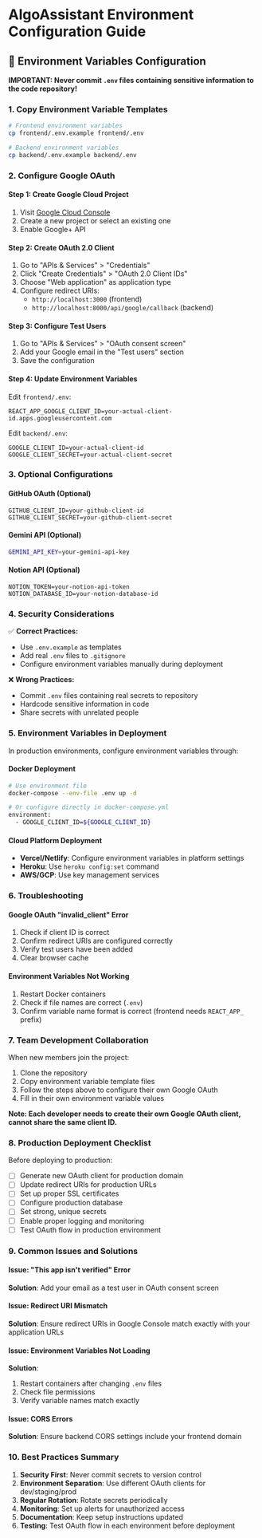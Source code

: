 # AlgoAssistant Environment Configuration Guide

## 🔐 Environment Variables Configuration

**IMPORTANT: Never commit `.env` files containing sensitive information to the code repository!**

### 1. Copy Environment Variable Templates

```bash
# Frontend environment variables
cp frontend/.env.example frontend/.env

# Backend environment variables
cp backend/.env.example backend/.env
```

### 2. Configure Google OAuth

#### Step 1: Create Google Cloud Project
1. Visit [Google Cloud Console](https://console.cloud.google.com/)
2. Create a new project or select an existing one
3. Enable Google+ API

#### Step 2: Create OAuth 2.0 Client
1. Go to "APIs & Services" > "Credentials"
2. Click "Create Credentials" > "OAuth 2.0 Client IDs"
3. Choose "Web application" as application type
4. Configure redirect URIs:
   - `http://localhost:3000` (frontend)
   - `http://localhost:8000/api/google/callback` (backend)

#### Step 3: Configure Test Users
1. Go to "APIs & Services" > "OAuth consent screen"
2. Add your Google email in the "Test users" section
3. Save the configuration

#### Step 4: Update Environment Variables
Edit `frontend/.env`:
```env
REACT_APP_GOOGLE_CLIENT_ID=your-actual-client-id.apps.googleusercontent.com
```

Edit `backend/.env`:
```env
GOOGLE_CLIENT_ID=your-actual-client-id
GOOGLE_CLIENT_SECRET=your-actual-client-secret
```

### 3. Optional Configurations

#### GitHub OAuth (Optional)
```env
GITHUB_CLIENT_ID=your-github-client-id
GITHUB_CLIENT_SECRET=your-github-client-secret
```

#### Gemini API (Optional)

```bash
GEMINI_API_KEY=your-gemini-api-key
```

#### Notion API (Optional)
```env
NOTION_TOKEN=your-notion-api-token
NOTION_DATABASE_ID=your-notion-database-id
```

### 4. Security Considerations

✅ **Correct Practices:**
- Use `.env.example` as templates
- Add real `.env` files to `.gitignore`
- Configure environment variables manually during deployment

❌ **Wrong Practices:**
- Commit `.env` files containing real secrets to repository
- Hardcode sensitive information in code
- Share secrets with unrelated people

### 5. Environment Variables in Deployment

In production environments, configure environment variables through:

#### Docker Deployment
```bash
# Use environment file
docker-compose --env-file .env up -d

# Or configure directly in docker-compose.yml
environment:
  - GOOGLE_CLIENT_ID=${GOOGLE_CLIENT_ID}
```

#### Cloud Platform Deployment
- **Vercel/Netlify**: Configure environment variables in platform settings
- **Heroku**: Use `heroku config:set` command
- **AWS/GCP**: Use key management services

### 6. Troubleshooting

#### Google OAuth "invalid_client" Error
1. Check if client ID is correct
2. Confirm redirect URIs are configured correctly
3. Verify test users have been added
4. Clear browser cache

#### Environment Variables Not Working
1. Restart Docker containers
2. Check if file names are correct (`.env`)
3. Confirm variable name format is correct (frontend needs `REACT_APP_` prefix)

### 7. Team Development Collaboration

When new members join the project:

1. Clone the repository
2. Copy environment variable template files
3. Follow the steps above to configure their own Google OAuth
4. Fill in their own environment variable values

**Note: Each developer needs to create their own Google OAuth client, cannot share the same client ID.**

### 8. Production Deployment Checklist

Before deploying to production:

- [ ] Generate new OAuth client for production domain
- [ ] Update redirect URIs for production URLs
- [ ] Set up proper SSL certificates
- [ ] Configure production database
- [ ] Set strong, unique secrets
- [ ] Enable proper logging and monitoring
- [ ] Test OAuth flow in production environment

### 9. Common Issues and Solutions

#### Issue: "This app isn't verified" Error
**Solution**: Add your email as a test user in OAuth consent screen

#### Issue: Redirect URI Mismatch
**Solution**: Ensure redirect URIs in Google Console match exactly with your application URLs

#### Issue: Environment Variables Not Loading
**Solution**:
1. Restart containers after changing `.env` files
2. Check file permissions
3. Verify variable names match exactly

#### Issue: CORS Errors
**Solution**: Ensure backend CORS settings include your frontend domain

### 10. Best Practices Summary

1. **Security First**: Never commit secrets to version control
2. **Environment Separation**: Use different OAuth clients for dev/staging/prod
3. **Regular Rotation**: Rotate secrets periodically
4. **Monitoring**: Set up alerts for unauthorized access
5. **Documentation**: Keep setup instructions updated
6. **Testing**: Test OAuth flow in each environment before deployment

